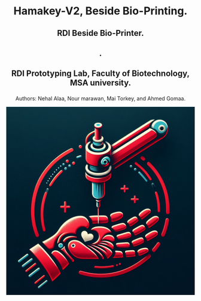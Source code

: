 # **<p align="center"> Hamakey-V2, Beside Bio-Printing.</p>**
## <p align="center"> RDI  Beside Bio-Printer. </p>
## <p align="center">     . </p>
## <p align="center"> RDI Prototyping Lab, Faculty of Biotechnology, MSA university. </p>
<p align="center"> Authors: Nehal Alaa, Nour marawan, Mai Torkey, and  Ahmed Gomaa. </p>

<p align="center">
<img src="Hamaki LOGO.PNG">
</p>
